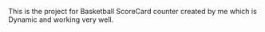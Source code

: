 This is the project for Basketball ScoreCard counter created by me which is Dynamic and working very well.
